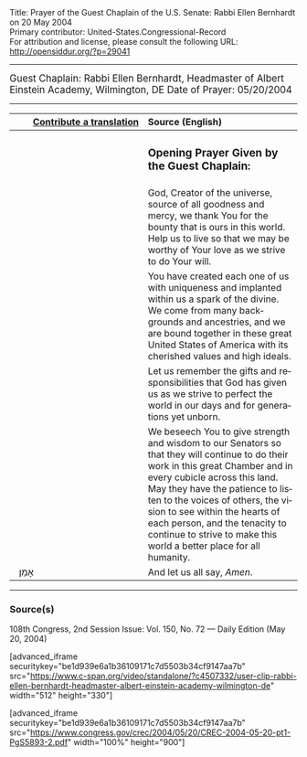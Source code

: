 <html>
<head></head>
<body>
Title: Prayer of the Guest Chaplain of the U.S. Senate: Rabbi Ellen Bernhardt on 20 May 2004<br />
Primary contributor: United-States.Congressional-Record<br />
For attribution and license, please consult the following URL: <a href="http://opensiddur.org/?p=29041">http://opensiddur.org/?p=29041</a>
<p />
<hr />

<div class="english" lang="en" style="font-size:1.2em;">
Guest Chaplain: Rabbi Ellen Bernhardt, Headmaster of Albert Einstein Academy, Wilmington, DE
Date of Prayer: 05/20/2004

<!--
<blockquote>
<h3>One Minute Speech Given in Recognition of the Guest Chaplain:</h3>
</blockquote>
-->
</div>

<hr />

<table style="margin-left: auto;margin-right: auto;" class="draggable">
<thead><tr><th id="x" style="text-align: right;"><a href="/contributing/upload/">Contribute a translation</a></th><th style="text-align: left;">Source (English)</th></tr></thead>
<tbody>
<tr><td style="vertical-align:top;" width="46%">
<div class="liturgy" lang="he">

</span></div></td>
 
<td style="vertical-align:top;" width="53%">
<div class="english" lang="en">
<h3>Opening Prayer Given by the Guest Chaplain:</h3>
</div></td></tr>

<tr><td style="vertical-align:top;" width="46%">
<div class="liturgy" lang="he">

</span></div></td>
 
<td style="vertical-align:top;" width="53%">
<div class="english" lang="en">
God, 
Creator of the universe, 
source of all goodness and mercy, 
we thank You for the bounty 
that is ours in this world. 
Help us to live 
so that we may be worthy of Your love 
as we strive to do Your will. 
</div></td></tr>


<tr><td style="vertical-align:top;" width="46%">
<div class="liturgy" lang="he">

</span></div></td>
 
<td style="vertical-align:top;" width="53%">
<div class="english" lang="en">
You have created each one of us with uniqueness 
and implanted within us a spark of the divine.
We come from many backgrounds and ancestries, 
and we are bound together 
in these great United States of America 
with its cherished values and high ideals. 
</div></td></tr>


<tr><td style="vertical-align:top;" width="46%">
<div class="liturgy" lang="he">

</span></div></td>
 
<td style="vertical-align:top;" width="53%">
<div class="english" lang="en">
Let us remember 
the gifts 
and responsibilities 
that God has given us 
as we strive to perfect the world 
in our days 
and for generations yet unborn.
</div></td></tr>


<tr><td style="vertical-align:top;" width="46%">
<div class="liturgy" lang="he">

</span></div></td>
 
<td style="vertical-align:top;" width="53%">
<div class="english" lang="en">
We beseech You 
to give strength 
and wisdom 
to our Senators 
so that they will continue to do their work 
in this great Chamber 
and in every cubicle 
across this land. 
May they have the patience 
to listen to the voices of others, 
the vision 
to see within the hearts of each person, 
and the tenacity 
to continue to strive 
to make this world a better place 
for all humanity. 
</div></td></tr>


<tr><td style="vertical-align:top;" width="46%">
<div class="liturgy" lang="he">
&nbsp;
אָמֵן׃
</span></div></td>
 
<td style="vertical-align:top;" width="53%">
<div class="english" lang="en">
And let us all say,
<em>Amen</em>.
</div></td></tr>
</tbody></table>

<hr />

<h3>Source(s)</h3>

108th Congress, 2nd Session
Issue: Vol. 150, No. 72 — Daily Edition (May 20, 2004)

[advanced_iframe securitykey="be1d939e6a1b36109171c7d5503b34cf9147aa7b" src="https://www.c-span.org/video/standalone/?c4507332/user-clip-rabbi-ellen-bernhardt-headmaster-albert-einstein-academy-wilmington-de" width="512" height="330"]

[advanced_iframe securitykey="be1d939e6a1b36109171c7d5503b34cf9147aa7b" src="https://www.congress.gov/crec/2004/05/20/CREC-2004-05-20-pt1-PgS5893-2.pdf" width="100%" height="900"]

</body>
</html>